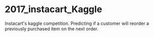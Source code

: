 # 2017_instacart_Kaggle
Instacart's kaggle competition. Predicting if a customer will reorder a previously purchased item on the next order. 

